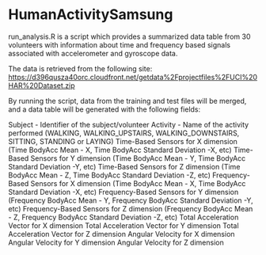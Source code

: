 # HumanActivitySamsung

run_analysis.R is a script which provides a summarized data table from 30 volunteers with information about time and frequency based signals associated with accelerometer and gyroscope data. 

The data is retrieved from the following site: https://d396qusza40orc.cloudfront.net/getdata%2Fprojectfiles%2FUCI%20HAR%20Dataset.zip

By running the script, data from the training and test files will be merged, and a data table will be generated with the following fields:

Subject - Identifier of the subject/volunteer
Activity - Name of the activity performed (WALKING, WALKING_UPSTAIRS, WALKING_DOWNSTAIRS, SITTING, STANDING or LAYING)
Time-Based Sensors for X dimension (Time BodyAcc Mean - X, Time BodyAcc Standard Deviation -X, etc) 
Time-Based Sensors for Y dimension (Time BodyAcc Mean - Y, Time BodyAcc Standard Deviation -Y, etc) 
Time-Based Sensors for Z dimension (Time BodyAcc Mean - Z, Time BodyAcc Standard Deviation -Z, etc) 
Frequency-Based Sensors for X dimension (Time BodyAcc Mean - X, Time BodyAcc Standard Deviation -X, etc) 
Frequency-Based Sensors for Y dimension (Frequency BodyAcc Mean - Y, Frequency BodyAcc Standard Deviation -Y, etc) 
Frequency-Based Sensors for Z dimension (Frequency BodyAcc Mean - Z, Frequency BodyAcc Standard Deviation -Z, etc) 
Total Acceleration Vector for X dimension
Total Acceleration Vector for Y dimension
Total Acceleration Vector for Z dimension
Angular Velocity for X dimension
Angular Velocity for Y dimension
Angular Velocity for Z dimension
